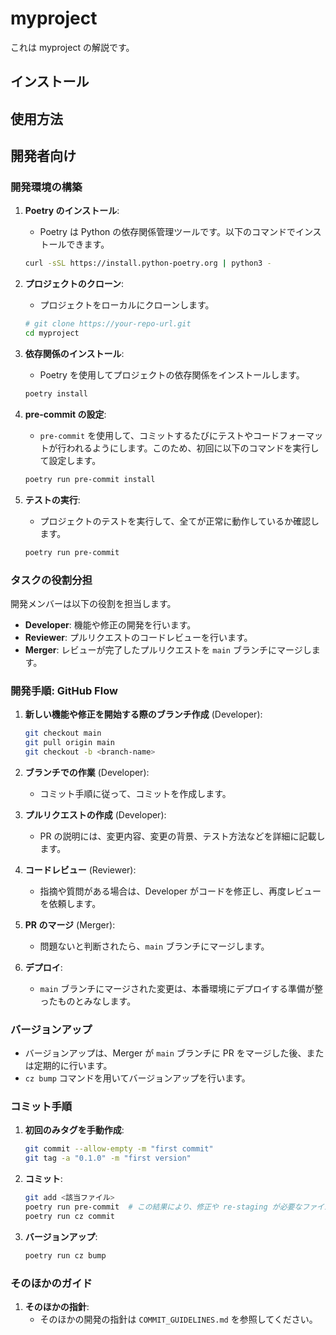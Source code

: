 # myproject

これは myproject の解説です。

## インストール

## 使用方法

## 開発者向け

### 開発環境の構築

1. **Poetry のインストール**:
    - Poetry は Python の依存関係管理ツールです。以下のコマンドでインストールできます。
    ```bash
    curl -sSL https://install.python-poetry.org | python3 -
    ```

2. **プロジェクトのクローン**:
    - プロジェクトをローカルにクローンします。
    ```bash
    # git clone https://your-repo-url.git
    cd myproject
    ```

3. **依存関係のインストール**:
    - Poetry を使用してプロジェクトの依存関係をインストールします。
    ```bash
    poetry install
    ```

4. **pre-commit の設定**:
    - `pre-commit` を使用して、コミットするたびにテストやコードフォーマットが行われるようにします。このため、初回に以下のコマンドを実行して設定します。
    ```bash
    poetry run pre-commit install
    ```

5. **テストの実行**:
    - プロジェクトのテストを実行して、全てが正常に動作しているか確認します。
    ```bash
    poetry run pre-commit
    ```

### タスクの役割分担

開発メンバーは以下の役割を担当します。

- **Developer**: 機能や修正の開発を行います。
- **Reviewer**: プルリクエストのコードレビューを行います。
- **Merger**: レビューが完了したプルリクエストを `main` ブランチにマージします。

### 開発手順: GitHub Flow

1. **新しい機能や修正を開始する際のブランチ作成** (Developer):
    ```bash
    git checkout main
    git pull origin main
    git checkout -b <branch-name>
    ```

2. **ブランチでの作業** (Developer):
    - コミット手順に従って、コミットを作成します。

3. **プルリクエストの作成** (Developer):
    - PR の説明には、変更内容、変更の背景、テスト方法などを詳細に記載します。

4. **コードレビュー** (Reviewer):
    - 指摘や質問がある場合は、Developer がコードを修正し、再度レビューを依頼します。

5. **PR のマージ** (Merger):
    - 問題ないと判断されたら、`main` ブランチにマージします。

6. **デプロイ**:
    - `main` ブランチにマージされた変更は、本番環境にデプロイする準備が整ったものとみなします。

### バージョンアップ

- バージョンアップは、Merger が `main` ブランチに PR をマージした後、または定期的に行います。
- `cz bump` コマンドを用いてバージョンアップを行います。

### コミット手順

1. **初回のみタグを手動作成**:
    ```bash
    git commit --allow-empty -m "first commit"
    git tag -a "0.1.0" -m "first version"
    ```

2. **コミット**:
    ```bash
    git add <該当ファイル>
    poetry run pre-commit  # この結果により、修正や re-staging が必要なファイルが生じたら修正し git add し直してください。
    poetry run cz commit
    ```

3. **バージョンアップ**:
    ```bash
    poetry run cz bump
    ```

### そのほかのガイド

1. **そのほかの指針**:
    - そのほかの開発の指針は `COMMIT_GUIDELINES.md` を参照してください。

